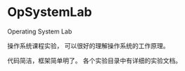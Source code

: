 OpSystemLab
===========

Operating System Lab

操作系统课程实验， 可以很好的理解操作系统的工作原理。

代码简洁，框架简单明了。 各个实验目录中有详细的实验文档。
